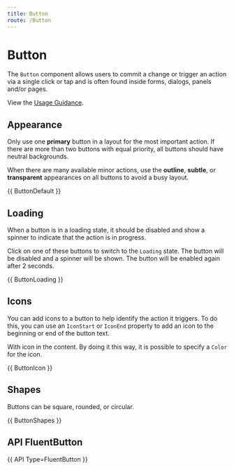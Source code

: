 ```yaml
---
title: Button
route: /Button
---
```


# Button

The `Button` component allows users to commit a change or trigger an action via a single click
or tap and is often found inside forms, dialogs, panels and/or pages.

View the [Usage Guidance](https://fluent2.microsoft.design/components/web/react/button/usage).

## Appearance

Only use one **primary** button in a layout for the most important action.
If there are more than two buttons with equal priority, all buttons should have neutral backgrounds.

When there are many available minor actions, use the **outline**, **subtle**, or **transparent** appearances
on all buttons to avoid a busy layout.

{{ ButtonDefault }}

## Loading

When a button is in a loading state, it should be disabled and show a spinner to indicate
that the action is in progress.

Click on one of these buttons to switch to the `Loading` state.
The button will be disabled and a spinner will be shown.
The button will be enabled again after 2 seconds.

{{ ButtonLoading }}

## Icons

You can add icons to a button to help identify the action it triggers.
To do this, you can use an `IconStart` or `IconEnd` property to add an icon
to the beginning or end of the button text.

With icon in the content. By doing it this way, it is possible to specify
a <code>Color</code> for the icon.

{{ ButtonIcon }}

## Shapes

Buttons can be square, rounded, or circular.

{{ ButtonShapes }}

## API FluentButton

{{ API Type=FluentButton }}
